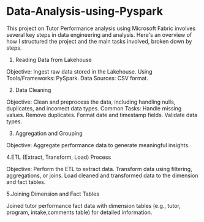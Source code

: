 # Data-Analysis-using-Pyspark

This project on Tutor Performance analysis using Microsoft Fabric involves several key steps in data engineering and analysis. Here's an overview of how I structured the project and the main tasks involved, broken down by steps.

1. Reading Data from Lakehouse

Objective: Ingest raw data stored in the Lakehouse.
Using Tools/Frameworks: PySpark.
Data Sources:  CSV format.

2. Data Cleaning

Objective: Clean and preprocess the data, including handling nulls, duplicates, and incorrect data types.
Common Tasks:
Handle missing values.
Remove duplicates.
Format date and timestamp fields.
Validate data types.

3. Aggregation and Grouping

Objective: Aggregate performance data to generate meaningful insights.

4.ETL (Extract, Transform, Load) Process

Objective: Perform the ETL to extract data.
Transform data using filtering, aggregations, or joins.
Load cleaned and transformed data to the dimension and fact tables.

5.Joining Dimension and Fact Tables

Joined tutor performance fact data with dimension tables (e.g., tutor, program, intake,comments table) for detailed information.
